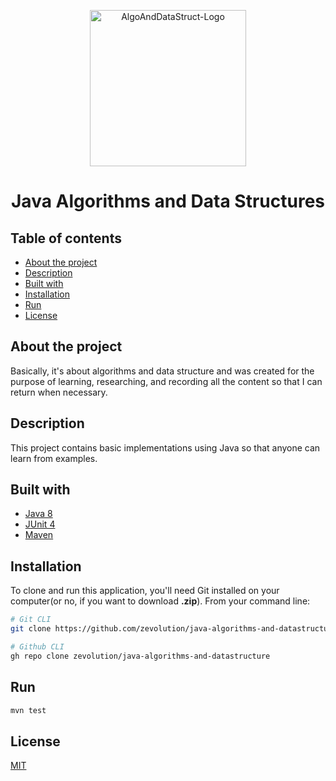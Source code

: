 <p align="center">
<img src="https://user-images.githubusercontent.com/36534847/110256307-e6347c80-7f76-11eb-9635-df55b02d540a.png" alt="AlgoAndDataStruct-Logo" width="250">
<h1 align="center">Java Algorithms and Data Structures</h1>

## Table of contents
- [About the project](#about-the-project)
- [Description](#description)
- [Built with](#built-with)
- [Installation](#installation)
- [Run](#run)
- [License](#license)

## About the project
Basically, it's about algorithms and data structure and was created for the purpose of learning, researching, and recording all the content so that I can return when necessary.

## Description
This project contains basic implementations using Java so that anyone can learn from examples.

## Built with
* [Java 8](https://java.com/en/download/help/java8.html)
* [JUnit 4](https://junit.org/junit4/)
* [Maven](https://maven.apache.org/)

## Installation

To clone and run this application, you'll need Git installed on your computer(or no, if you want to download **.zip**). From your command line:
```bash
# Git CLI
git clone https://github.com/zevolution/java-algorithms-and-datastructure.git

# Github CLI
gh repo clone zevolution/java-algorithms-and-datastructure
```

## Run
```bash
mvn test
```

## License
[MIT](https://choosealicense.com/licenses/mit/)